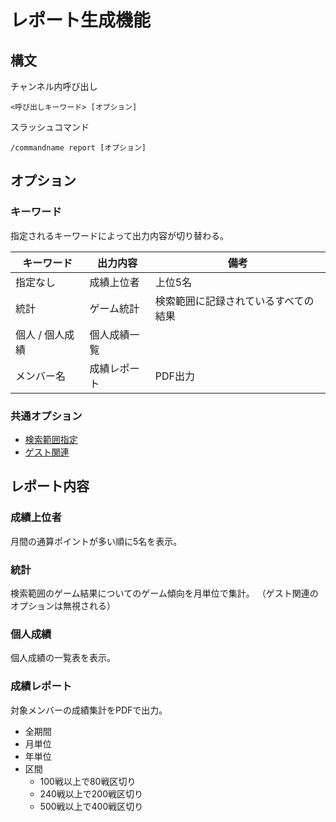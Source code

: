 # レポート生成機能

## 構文

チャンネル内呼び出し

```
<呼び出しキーワード> [オプション]
```

スラッシュコマンド

```
/commandname report [オプション]
```

## オプション

### キーワード

指定されるキーワードによって出力内容が切り替わる。

| キーワード      | 出力内容     | 備考                                 |
| --------------- | ------------ | ------------------------------------ |
| 指定なし        | 成績上位者   | 上位5名                              |
| 統計            | ゲーム統計   | 検索範囲に記録されているすべての結果 |
| 個人 / 個人成績 | 個人成績一覧 |                                      |
| メンバー名      | 成績レポート | PDF出力                              |

### 共通オプション

- [検索範囲指定](argument_keyword.md#検索範囲指定)
- [ゲスト関連](argument_keyword.md#ゲストの成績の取り扱いに関するオプション)

## レポート内容

### 成績上位者

月間の通算ポイントが多い順に5名を表示。

### 統計

検索範囲のゲーム結果についてのゲーム傾向を月単位で集計。
（ゲスト関連のオプションは無視される）

### 個人成績

個人成績の一覧表を表示。

### 成績レポート

対象メンバーの成績集計をPDFで出力。
* 全期間
* 月単位
* 年単位
* 区間
  * 100戦以上で80戦区切り
  * 240戦以上で200戦区切り
  * 500戦以上で400戦区切り
